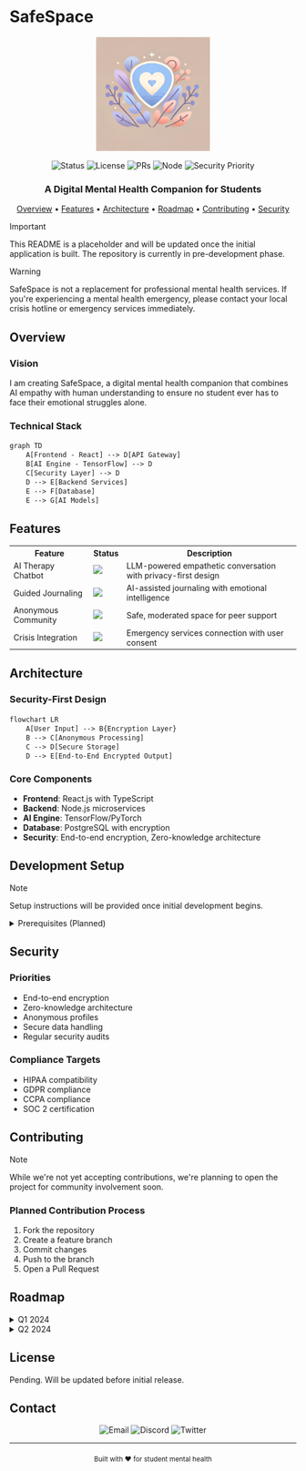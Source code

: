 # SafeSpace

<div align="center">
  <img src="resources/SafeSpaceLogo.jpg" alt="SafeSpace Logo" width="200"/>

  <!-- Badges -->
  ![Status](https://img.shields.io/badge/status-pre--alpha-orange)
  ![License](https://img.shields.io/badge/license-pending-red)
  ![PRs](https://img.shields.io/badge/PRs-not%20yet%20accepted-red)
  ![Node](https://img.shields.io/badge/node-%3E%3D%2018.0.0-brightgreen)
  ![Security Priority](https://img.shields.io/badge/security-maximum-blue)
  
  <h3>A Digital Mental Health Companion for Students</h3>

  <p align="center">
    <a href="#overview">Overview</a> •
    <a href="#features">Features</a> •
    <a href="#architecture">Architecture</a> •
    <a href="#roadmap">Roadmap</a> •
    <a href="#contributing">Contributing</a> •
    <a href="#security">Security</a>
  </p>
</div>

> [!IMPORTANT]  
> This README is a placeholder and will be updated once the initial application is built. The repository is currently in pre-development phase.

> [!WARNING]
> SafeSpace is not a replacement for professional mental health services. If you're experiencing a mental health emergency, please contact your local crisis hotline or emergency services immediately.

## Overview

### Vision
I am creating SafeSpace, a digital mental health companion that combines AI empathy with human understanding to ensure no student ever has to face their emotional struggles alone.

### Technical Stack
```mermaid
graph TD
    A[Frontend - React] --> D[API Gateway]
    B[AI Engine - TensorFlow] --> D
    C[Security Layer] --> D
    D --> E[Backend Services]
    E --> F[Database]
    E --> G[AI Models]
```

## Features

<table>
  <tr>
    <th>Feature</th>
    <th>Status</th>
    <th>Description</th>
  </tr>
  <tr>
    <td>AI Therapy Chatbot</td>
    <td><img src="https://img.shields.io/badge/status-planned-yellow"></td>
    <td>LLM-powered empathetic conversation with privacy-first design</td>
  </tr>
  <tr>
    <td>Guided Journaling</td>
    <td><img src="https://img.shields.io/badge/status-planned-yellow"></td>
    <td>AI-assisted journaling with emotional intelligence</td>
  </tr>
  <tr>
    <td>Anonymous Community</td>
    <td><img src="https://img.shields.io/badge/status-planned-yellow"></td>
    <td>Safe, moderated space for peer support</td>
  </tr>
  <tr>
    <td>Crisis Integration</td>
    <td><img src="https://img.shields.io/badge/status-planned-yellow"></td>
    <td>Emergency services connection with user consent</td>
  </tr>
</table>

## Architecture

### Security-First Design
```mermaid
flowchart LR
    A[User Input] --> B{Encryption Layer}
    B --> C[Anonymous Processing]
    C --> D[Secure Storage]
    D --> E[End-to-End Encrypted Output]
```

### Core Components
- **Frontend**: React.js with TypeScript
- **Backend**: Node.js microservices
- **AI Engine**: TensorFlow/PyTorch
- **Database**: PostgreSQL with encryption
- **Security**: End-to-end encryption, Zero-knowledge architecture

## Development Setup

> [!NOTE]
> Setup instructions will be provided once initial development begins.

<details>
<summary>Prerequisites (Planned)</summary>

- Node.js ≥ 18.0.0
- Docker
- PostgreSQL
- Python 3.9+
- TensorFlow 2.x
</details>

## Security

### Priorities
- End-to-end encryption
- Zero-knowledge architecture
- Anonymous profiles
- Secure data handling
- Regular security audits

### Compliance Targets
- HIPAA compatibility
- GDPR compliance
- CCPA compliance
- SOC 2 certification

## Contributing

> [!NOTE]
> While we're not yet accepting contributions, we're planning to open the project for community involvement soon.

### Planned Contribution Process
1. Fork the repository
2. Create a feature branch
3. Commit changes
4. Push to the branch
5. Open a Pull Request

## Roadmap

<details>
<summary>Q1 2024</summary>

- [ ] Initial repository setup
- [ ] Core architecture design
- [ ] Security framework implementation
</details>

<details>
<summary>Q2 2024</summary>

- [ ] Basic AI chatbot implementation
- [ ] Frontend development
- [ ] Initial security audit
</details>

## License
Pending. Will be updated before initial release.

## Contact

<div align="center">
  
  ![Email](https://img.shields.io/badge/Email-Coming%20Soon-blue)
  ![Discord](https://img.shields.io/badge/Discord-Coming%20Soon-blue)
  ![Twitter](https://img.shields.io/badge/Twitter-Coming%20Soon-blue)
  
</div>

---

<div align="center">
  <sub>Built with ❤️ for student mental health</sub>
</div>